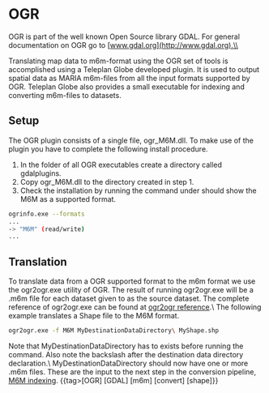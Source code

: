 # OGR

OGR is part of the well known Open Source library GDAL. For general documentation on OGR go to [www.gdal.org](http://www.gdal.org).\\

Translating map data to m6m-format using the OGR set of tools is accomplished using a Teleplan Globe developed plugin. It is used to output spatial data as MARIA m6m-files from all the input formats supported by OGR. Teleplan Globe also provides a small executable for indexing and converting m6m-files to datasets.

## Setup

The OGR plugin consists of a single file, ogr_M6M.dll. To make use of the plugin you have to complete the following install procedure.
 1.  In the folder of all OGR executables create a directory called gdalplugins.
 2.  Copy ogr_M6M.dll to the directory created in step 1.
 3.  Check the installation by running the command under should show the M6M as a supported format.

```bash
ogrinfo.exe --formats
...
-> "M6M" (read/write)
...
```

##  Translation 

To translate data from a OGR supported format to the m6m format we use the ogr2ogr.exe utility of OGR. The result of running ogr2ogr.exe will be a .m6m file for each dataset given to as the source dataset. The complete reference of ogr2ogr.exe can be found at [ogr2ogr reference](http://www.gdal.org/ogr2ogr.html).\\
The following example translates a Shape file to the M6M format.

```bash
ogr2ogr.exe -f M6M MyDestinationDataDirectory\ MyShape.shp
```
Note that MyDestinationDataDirectory has to exists before running the command. Also note the backslash after the destination data directory declaration.\\
MyDestinationDataDirectory should now have one or more .m6m files. These are the input to the next step in the conversion pipeline, [M6M indexing](maria_gdk/maps/convertmap/indexing).
{{tag>[OGR] [GDAL] [m6m] [convert] [shape]}}
